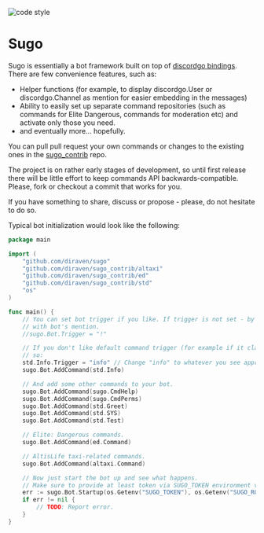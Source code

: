 ![code style](https://goreportcard.com/badge/github.com/diraven/sugo)

# Sugo

Sugo is essentially a bot framework built on top of [discordgo bindings](https://github.com/bwmarrin/discordgo). There are few convenience features, such as:

- Helper functions (for example, to display discordgo.User or discordgo.Channel as mention for easier embedding in the messages)
- Ability to easily set up separate command repositories (such as commands for Elite Dangerous, commands for moderation etc) and activate only those you need.
- and eventually more... hopefully.

You can pull pull request your own commands or changes to the existing ones in the [sugo_contrib](https://github.com/diraven/sugo_contrib) repo.

The project is on rather early stages of development, so until first release there will be little effort to keep commands API backwards-compatible. Please, fork or checkout a commit that works for you.

If you have something to share, discuss or propose - please, do not hesitate to do so.

Typical bot initialization would look like the following:

```go
package main

import (
	"github.com/diraven/sugo"
	"github.com/diraven/sugo_contrib/altaxi"
	"github.com/diraven/sugo_contrib/ed"
	"github.com/diraven/sugo_contrib/std"
	"os"
)

func main() {
	// You can set bot trigger if you like. If trigger is not set - by default bot will only react to messages starting
	// with bot's mention.
	//sugo.Bot.Trigger = "!"

	// If you don't like default command trigger (for example if it clashes with some other one), you can change it like
	// so:
	std.Info.Trigger = "info" // Change "info" to whatever you see appropriate.
	sugo.Bot.AddCommand(std.Info)

	// And add some other commands to your bot.
	sugo.Bot.AddCommand(sugo.CmdHelp)
	sugo.Bot.AddCommand(sugo.CmdPerms)
	sugo.Bot.AddCommand(std.Greet)
	sugo.Bot.AddCommand(std.SYS)
	sugo.Bot.AddCommand(std.Test)

	// Elite: Dangerous commands.
	sugo.Bot.AddCommand(ed.Command)

	// AltisLife taxi-related commands.
	sugo.Bot.AddCommand(altaxi.Command)

	// Now just start the bot up and see what happens.
	// Make sure to provide at least token via SUGO_TOKEN environment variable.
	err := sugo.Bot.Startup(os.Getenv("SUGO_TOKEN"), os.Getenv("SUGO_ROOT_UID"))
	if err != nil {
		// TODO: Report error.
	}
}
```
